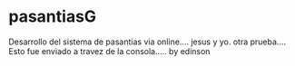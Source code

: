 # pasantiasG
Desarrollo del sistema de pasantias via online.... jesus y yo. otra prueba....
Esto fue enviado a travez de la consola..... by edinson
